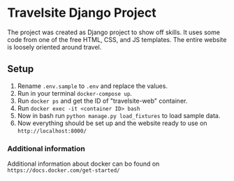 # Travelsite Django Project

The project was created as Django project to 
show off skills. It uses some code from one of 
the free HTML, CSS, and JS templates. The entire website is loosely oriented around travel. 


## Setup

1. Rename `.env.sample` to `.env` and replace the values.
2. Run in your terminal `docker-compose up`.
3. Run `docker ps` and get the ID of "travelsite-web" container.
4. Run `docker exec -it <container ID> bash`
5. Now in bash run `python manage.py load_fixtures` 
to load sample data.
6. Now everything should be set up and the website ready
to use on  `http://localhost:8000/`

### Additional information
Additional information about docker can bo found on
`https://docs.docker.com/get-started/`

